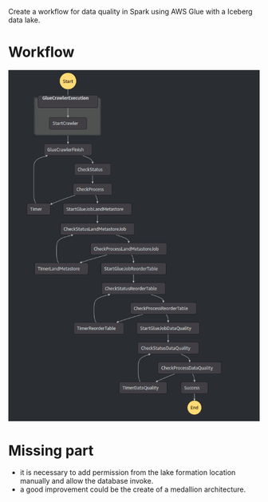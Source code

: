 Create a workflow for data quality in Spark using AWS Glue with a Iceberg data lake.
# Workflow
![workflow](workflow.png)
# Missing part
* it is necessary to add permission from the lake formation location manually and allow the database invoke.
* a good improvement could be the create of a medallion architecture.